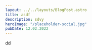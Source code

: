 ```yaml
---
layout: ../../layouts/BlogPost.astro
title: asdf
description: sdvy
heroImage: "/placeholder-social.jpg"
pubDate: 12.02.2022
---
```


dd